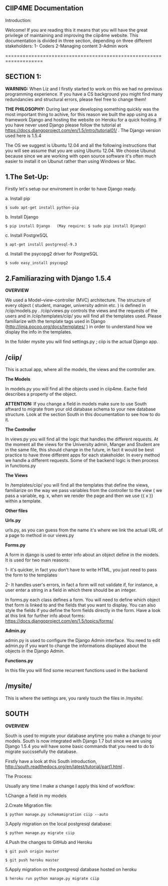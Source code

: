 CIIP4ME Documentation
----------------------

Introduction:

  Welcome! If you are reading this it means that you will have the great privilege of maintaining and improving the ciip4me website. This documentation is divided in three section, depending on three different stakeholders: 1- Coders 2-Managing content 3-Admin work
  
===================================================================

SECTION 1:
----------

**WARNING:**
When Liz and I firstly started to work on this we had no previous programming experience. If you have a CS background you might find many redundancies and structural errors, please feel free to change them!

**THE PHILOSOPHY:**
During last year developing something quickly was the most important thing to achive, for this reason we built the app using as a framework Django and hosting the website on Heroku for a quick hosting. If you have never used Django please follow the tutorial at https://docs.djangoproject.com/en/1.5/intro/tutorial01/ . The Django version used here is 1.5.4

The OS we suggest is Ubuntu 12.04 and all the following instructions that you will see assume that you are using Ubuntu 12.04. We choose Ubunut because since we are working with open source software it's often much easier to install it on Ubunut rather than using Windows or Mac.

1.The Set-Up:
-------------
Firstly let's setup our enviroment in order to have Django ready.

a. Install pip
```
$ sudo apt-get install python-pip
```
b. Install Django
```
$ pip install Django   (May require: $ sudo pip install Django)
```

c. Install PostgreSQL
```
$ apt-get install postgresql-9.3
```

d. Install the psycopg2 driver for PostgreSQL
```
$ sudo easy_install psycopg2
```
2.Familiarazing with Django 1.5.4
--------
**OVERVIEW**

We used a Model–view–controller (MVC) architecture. The structure of every object ( student, manager, university admin etc. ) is defined in /ciip/models.py . /ciip/views.py controls the views and the requests of the users and in /ciip/templates/ciip/ you will find all the templates used. Please familiarize with the template tags used in Django (http://jinja.pocoo.org/docs/templates/ ) in order to understand how we display the info in the templates.

In the folder mysite you will find settings.py ; ciip is the actual Django app.

/ciip/
------

This is actual app, where all the models, the views and the controller are.

**The Models**

  In models.py you will find all the objects used in ciip4me. Eache field describes a property of the object.
  
  **ATTENTION:** If you change a field in models make sure to use South aftward to migrate from your old database schema to your new database structure. Look at the section South in this documentation to see how to do it.

**The Controller**

  In views.py you will find all the logic that handles the different requests. At the moment all the views for the University admin, Manger and Student are in the same file, this should change in the future, in fact it would be best practice to have three different apps for each stakeholder.
  In every method we handle a different requests. Some of the backend logic is then process in functions.py
  
**The Views**

  In /templates/ciip/ you will find all the templates that define the views, familiarize on the way we pass variables from the controller to the view ( we pass a variable, eg. x,  when we render the page and then we use {{ x }} within a template.
  
**Other files**
  
  **Urls.py**
 
  urls.py, as you can guess from the name it's where we link the actual URL of a page to method in our views.py
  
  **Forms.py**
  
  A form in django is used to enter info about an object define in the models. It is used for two main reasons:
  
  1- it's quicker, in fact you don't have to write HTML, you just need to pass the form to the templates
  
  2- It handles user's errors, in fact a form will not validate if, for instance, a user enter a string in a field in which there should be an integer.
  
  In forms.py each class defines a form. You will need to define which object thet form is linked to and the fields that you want to display. You can also style the fields if you define the form fields directly in the form. Have a look at this link for further info about forms: https://docs.djangoproject.com/en/1.5/topics/forms/ 

  **Admin.py**

  admin.py is used to configure the Django Admin interface. You need to edit admin.py if you want to change the informations displayed about the objects in the Django Admin.
  
  **Functions.py**
  
  In this file you will find some recurrent functions used in the backend
  
/mysite/
--------

This is where the settings are, you rarely touch the files in /mysite/.


SOUTH
-----

**OVERVIEW**

South is used to migrate your database anytime you make a change to your models. South is now integrated with Django 1.7 but since we are using Django 1.5.4 you will have some basic commands that you need to do to migrate succssefully the database.

Firstly have a look at this South introduction, http://south.readthedocs.org/en/latest/tutorial/part1.html . 

The Process:

Usually any time I make a change I apply this kind of workflow:

  1.Change a field in my models
  
  2.Create Migration file:
  ```
  $ python manage.py schemamigration ciip --auto
  ```
  
  3.Apply migration on the local postgresql database:
  ```
  $ python manage.py migrate ciip
  ```
  
  4.Push the changes to GitHub and Heroku
  ```
  $ git push origin master
  ```
  ```
  $ git push heroku master
  ```
  
  5.Apply migration on the postgresql database hosted on heroku
  ```
  $ heroku run python manage.py migrate ciip
  ```
  















